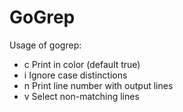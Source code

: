 # GoGrep

Usage of gogrep:

- c Print in color (default true)
- i Ignore case distinctions
- n Print line number with output lines
- v Select non-matching lines
